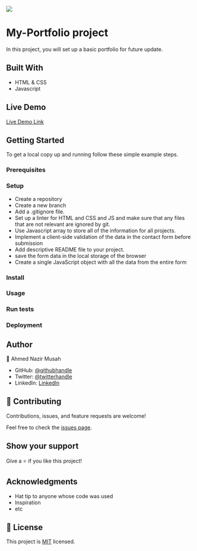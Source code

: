 
![](https://img.shields.io/badge/Microverse-blueviolet)

# My-Portfolio project
In this project, you will set up a basic portfolio for future update.


## Built With

- HTML & CSS
- Javascript

## Live Demo 

[Live Demo Link](https://ahmednazirmusah.github.io/myPortfolio/)

## Getting Started

To get a local copy up and running follow these simple example steps.
### Prerequisites

### Setup
- Create a repository
- Create a new branch 
- Add a .gitignore file.
- Set up a linter for HTML and CSS and JS and make sure that any files that are not relevant are ignored by git.
- Use Javascript  array to store all of the information for all projects.
- Implement a client-side validation of the data in the contact form before submission
- Add descriptive README file to your project.
- save the form data in the local storage of the browser
-  Create a single JavaScript object with all the data from the entire form 

   


### Install

### Usage

### Run tests

### Deployment

## Author

👤 Ahmed Nazir Musah

- GitHub: [@githubhandle](https://github.com/ahmednazirmusah)
- Twitter: [@twitterhandle](https://twitter.com/ahmednazirmusah)
- LinkedIn: [LinkedIn](https://www.linkedin.com/in/ahmed-nazir-musah-529956214?lipi=urn%3Ali%3Apage%3Ad_flagship3_profile_view_base_contact_details%3BaN%2F7ouJiQmaaZdym2t1Uxg%3D%3D)


## 🤝 Contributing

Contributions, issues, and feature requests are welcome!

Feel free to check the [issues page](../../issues/).

## Show your support

Give a ⭐️ if you like this project!

## Acknowledgments

- Hat tip to anyone whose code was used
- Inspiration
- etc

## 📝 License

This project is [MIT](./LICENSE) licensed.
